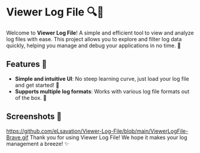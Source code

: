 # Viewer Log File 🔍📄

Welcome to **Viewer Log File**! A simple and efficient tool to view and analyze log files with ease. This project allows you to explore and filter log data quickly, helping you manage and debug your applications in no time. 🚀

## Features 🌟

- **Simple and intuitive UI**: No steep learning curve, just load your log file and get started! 📂
- **Supports multiple log formats**: Works with various log file formats out of the box. 📝

## Screenshots 📸
https://github.com/eLsavation/Viewer-Log-File/blob/main/ViewerLogFile-Brave.gif
Thank you for using Viewer Log File! We hope it makes your log management a breeze! ✨

